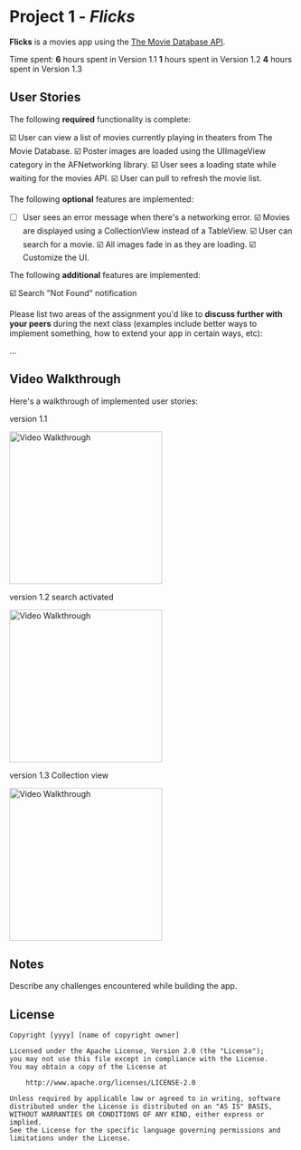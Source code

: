 # Project 1 - *Flicks*

**Flicks** is a movies app using the [The Movie Database API](http://docs.themoviedb.apiary.io/#).

Time spent: 
**6** hours spent in Version 1.1
**1** hours spent in Version 1.2
**4** hours spent in Version 1.3


## User Stories

The following **required** functionality is complete:

 ☑️ User can view a list of movies currently playing in theaters from The Movie Database. 
 ☑️ Poster images are loaded using the UIImageView category in the AFNetworking library.
 ☑️ User sees a loading state while waiting for the movies API.
 ☑️ User can pull to refresh the movie list.

The following **optional** features are implemented:

- [ ] User sees an error message when there's a networking error.
 ☑️ Movies are displayed using a CollectionView instead of a TableView.
 ☑️ User can search for a movie.
 ☑️ All images fade in as they are loading.
 ☑️ Customize the UI.

The following **additional** features are implemented:

 ☑️ Search "Not Found" notification

Please list two areas of the assignment you'd like to **discuss further with your peers** during the next class (examples include better ways to implement something, how to extend your app in certain ways, etc):

...

## Video Walkthrough 

Here's a walkthrough of implemented user stories:

version 1.1

<img src='https://github.com/sine27/Flicks/blob/master/demo/assign1-1.gif' title='tip calculation' width='270' alt='Video Walkthrough' />

version 1.2 search activated

<img src='https://github.com/sine27/Flicks/blob/master/demo/assign1-2search.gif' title='tip calculation' width='270' alt='Video Walkthrough' />

version 1.3 Collection view

<img src='https://github.com/sine27/Flicks/blob/master/demo/assign1-3collection.gif' title='tip calculation' width='270' alt='Video Walkthrough' />

## Notes

Describe any challenges encountered while building the app.

## License

    Copyright [yyyy] [name of copyright owner]

    Licensed under the Apache License, Version 2.0 (the "License");
    you may not use this file except in compliance with the License.
    You may obtain a copy of the License at

        http://www.apache.org/licenses/LICENSE-2.0

    Unless required by applicable law or agreed to in writing, software
    distributed under the License is distributed on an "AS IS" BASIS,
    WITHOUT WARRANTIES OR CONDITIONS OF ANY KIND, either express or implied.
    See the License for the specific language governing permissions and
    limitations under the License.

